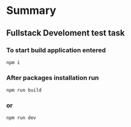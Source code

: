 # Summary
## Fullstack Develoment test task 
### To start build application entered 
    npm i
### After packages installation run
    npm run build
### or 
    npm run dev

